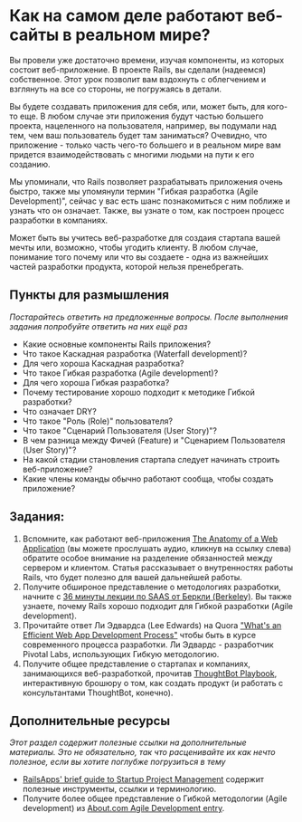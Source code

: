 # Как на самом деле работают веб-сайты в реальном мире?
<!-- *Estimated Time: 2-4 hrs* -->

Вы провели уже достаточно времени, изучая компоненты, из которых состоит веб-приложение. В проекте Rails, вы сделали (надеемся) собственное. Этот урок позволит вам вздохнуть с облегчением и взглянуть на все со стороны, не погружаясь в детали.

Вы будете создавать приложения для себя, или, может быть, для кого-то еще. В любом случае эти приложения будут частью большего проекта, нацеленного на пользователя, например, вы подумали над тем, чем ваш пользователь будет там заниматься? Очевидно, что приложение - только часть чего-то большего и в реальном мире вам придется взаимодействовать с многими людьми на пути к его созданию.  

Мы упоминали, что Rails позволяет разрабатывать приложения очень быстро, также мы упомянули термин "Гибкая разработка (Agile Development)", сейчас у вас есть шанс познакомиться с ним поближе и узнать что он означает. Также, вы узнате о том, как построен процесс разработки в компаниях.  

Может быть вы учитесь веб-разработке для создаия стартапа вашей мечты или, возможно, чтобы угодить клиенту. В любом случае, понимание того почему или что вы создаете - одна из важнейших частей разработки продукта, которой нельзя пренебрегать.  

## Пункты для размышления  

*Постарайтесь ответить на предложенные вопросы. После выполнения задания попробуйте ответить на них ещё раз*  

* Какие основные компоненты Rails приложения?
* Что такое Каскадная разработка (Waterfall development)?
* Для чего хороша Каскадная разработка?
* Что такое Гибкая разработка (Agile development)?
* Для чего хороша Гибкая разработка?
* Почему тестирование хорошо подходит к методике Гибкой разработки?
* Что означает DRY?
* Что такое "Роль (Role)" пользователя?
* Что такое "Сценарий Пользователя (User Story)"?
* В чем разница между Фичей (Feature) и "Сценарием Пользователя (User Story)"?
* На какой стадии становления стартапа следует начинать строить веб-приложение?
* Какие члены команды обычно работают сообща, чтобы создать приложение?

## Задания: 
1. Вспомните, как работают веб-приложения [The Anatomy of a Web Application](http://www.buildingwebapps.com/transcript/79327-anatomy-of-a-web-application) (вы можете прослушать аудио, кликнув на ссылку слева) обратите особое внимание на разделение обязанностей между сервером и клиентом. Статья рассказывает о внутренностях работы Rails, что будет полезно для вашей дальнейшей работы.
2. Получите обшироное представление о методологиях разработки, начните с [36 минуты лекции по SAAS от Беркли (Berkeley)](http://www.youtube.com/watch?v=Fr-B4xHZRzY&list=PLuCVssMJ_UI1DneCzaU7BpAy94CvQQgGq&index=1).  Вы также узнаете, почему Rails хорошо подходит для Гибкой разработки (Agile development).
1. Прочитайте ответ Ли Эдвардса (Lee Edwards) на Quora ["What's an Efficient Web App Development Process"](http://www.quora.com/Ruby-on-Rails/Whats-an-efficient-web-app-development-process) чтобы быть в курсе современного процесса разработки. Ли Эдвардс - разработчик Pivotal Labs, использующих Гибкую методологию.
2. Получите общее представление о стартапах и компаниях, занимающихся веб-разработкой, прочитав [ThoughtBot Playbook](http://playbook.thoughtbot.com/), интерактивную брошюру о том, как создать продукт (и работать с консультантами ThoughtBot, конечно).


## Дополнительные ресурсы

*Этот раздел содержит полезные ссылки на дополнительные материалы. Это не обязательно, так что расценивайте их как нечто полезное, если вы хотите поглубже погрузиться в тему*

* [RailsApps' brief guide to Startup Project Management](http://railsapps.github.io/rails-project-management.html) содержит полезные инструменты, ссылки и терминологию.
* Получите более общее представление о Гибкой методологии (Agile development) из [About.com Agile Development entry](http://ruby.about.com/od/rubyonrails/a/agile.htm).
